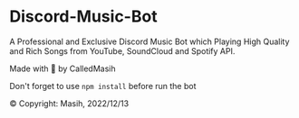 # Discord-Music-Bot
A Professional and Exclusive Discord Music Bot which Playing High Quality and Rich Songs from YouTube, SoundCloud and Spotify API.

Made with 🤍 by CalledMasih

Don't forget to use `npm install` before run the bot

© Copyright: Masih, 2022/12/13
